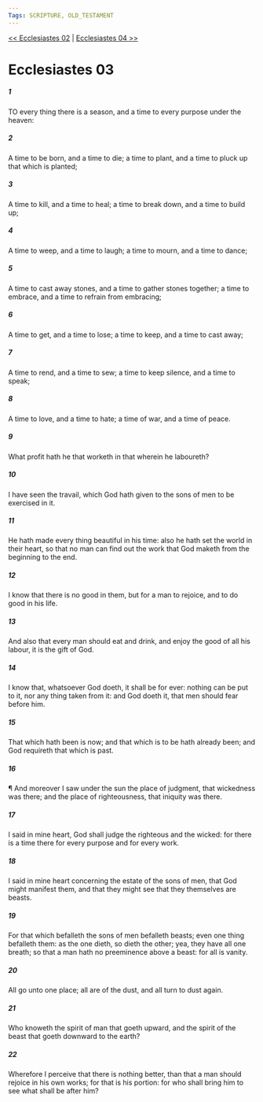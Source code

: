 ```yaml
---
Tags: SCRIPTURE, OLD_TESTAMENT
---
```


[<< Ecclesiastes 02](OLD_TESTAMENT/21_Ecclesiastes/Ecclesiastes_02.md) | [Ecclesiastes 04 >>](OLD_TESTAMENT/21_Ecclesiastes/Ecclesiastes_04.md)

# Ecclesiastes 03

##### 1

TO every thing there is a season, and a time to every purpose under the heaven:

##### 2

A time to be born, and a time to die; a time to plant, and a time to pluck up that which is planted;

##### 3

A time to kill, and a time to heal; a time to break down, and a time to build up;

##### 4

A time to weep, and a time to laugh; a time to mourn, and a time to dance;

##### 5

A time to cast away stones, and a time to gather stones together; a time to embrace, and a time to refrain from embracing;

##### 6

A time to get, and a time to lose; a time to keep, and a time to cast away;

##### 7

A time to rend, and a time to sew; a time to keep silence, and a time to speak;

##### 8

A time to love, and a time to hate; a time of war, and a time of peace.

##### 9

What profit hath he that worketh in that wherein he laboureth?

##### 10

I have seen the travail, which God hath given to the sons of men to be exercised in it.

##### 11

He hath made every thing beautiful in his time: also he hath set the world in their heart, so that no man can find out the work that God maketh from the beginning to the end.

##### 12

I know that there is no good in them, but for a man to rejoice, and to do good in his life.

##### 13

And also that every man should eat and drink, and enjoy the good of all his labour, it is the gift of God.

##### 14

I know that, whatsoever God doeth, it shall be for ever: nothing can be put to it, nor any thing taken from it: and God doeth it, that men should fear before him.

##### 15

That which hath been is now; and that which is to be hath already been; and God requireth that which is past.

##### 16

¶ And moreover I saw under the sun the place of judgment, that wickedness was there; and the place of righteousness, that iniquity was there.

##### 17

I said in mine heart, God shall judge the righteous and the wicked: for there is a time there for every purpose and for every work.

##### 18

I said in mine heart concerning the estate of the sons of men, that God might manifest them, and that they might see that they themselves are beasts.

##### 19

For that which befalleth the sons of men befalleth beasts; even one thing befalleth them: as the one dieth, so dieth the other; yea, they have all one breath; so that a man hath no preeminence above a beast: for all is vanity.

##### 20

All go unto one place; all are of the dust, and all turn to dust again.

##### 21

Who knoweth the spirit of man that goeth upward, and the spirit of the beast that goeth downward to the earth?

##### 22

Wherefore I perceive that there is nothing better, than that a man should rejoice in his own works; for that is his portion: for who shall bring him to see what shall be after him?
